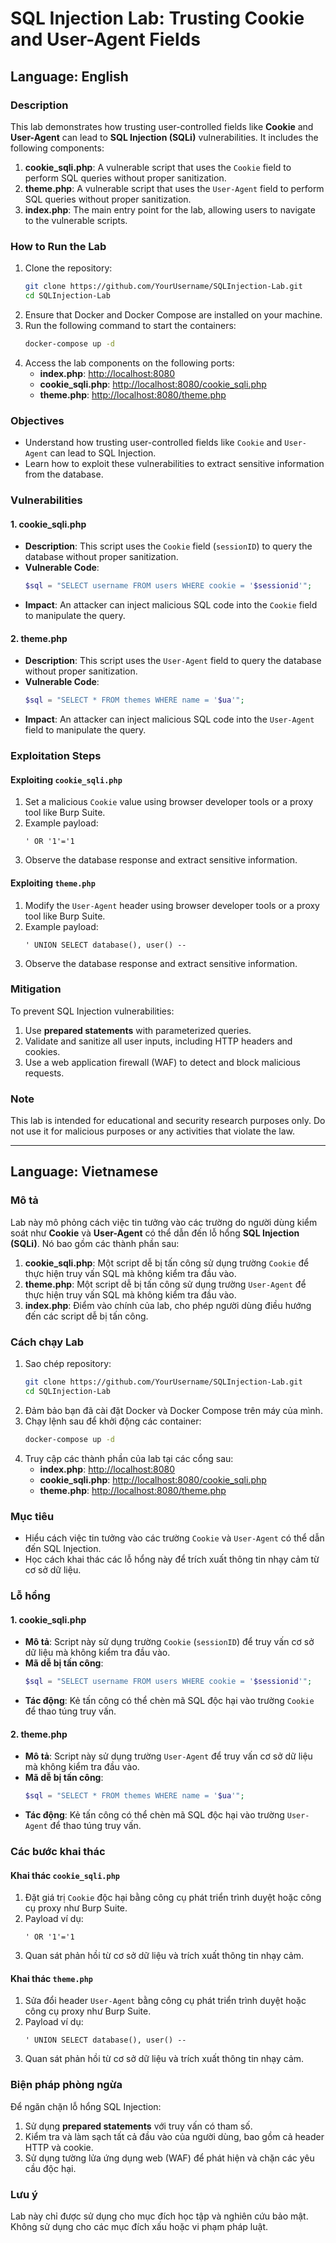 # SQL Injection Lab: Trusting Cookie and User-Agent Fields

## Language: English

### Description
This lab demonstrates how trusting user-controlled fields like **Cookie** and **User-Agent** can lead to **SQL Injection (SQLi)** vulnerabilities. It includes the following components:

1. **cookie_sqli.php**: A vulnerable script that uses the `Cookie` field to perform SQL queries without proper sanitization.
2. **theme.php**: A vulnerable script that uses the `User-Agent` field to perform SQL queries without proper sanitization.
3. **index.php**: The main entry point for the lab, allowing users to navigate to the vulnerable scripts.

### How to Run the Lab
1. Clone the repository:
   ```bash
   git clone https://github.com/YourUsername/SQLInjection-Lab.git
   cd SQLInjection-Lab
   ```
2. Ensure that Docker and Docker Compose are installed on your machine.
3. Run the following command to start the containers:
   ```bash
   docker-compose up -d
   ```
4. Access the lab components on the following ports:
   - **index.php**: [http://localhost:8080](http://localhost:8080)
   - **cookie_sqli.php**: [http://localhost:8080/cookie_sqli.php](http://localhost:8080/cookie_sqli.php)
   - **theme.php**: [http://localhost:8080/theme.php](http://localhost:8080/theme.php)

### Objectives
- Understand how trusting user-controlled fields like `Cookie` and `User-Agent` can lead to SQL Injection.
- Learn how to exploit these vulnerabilities to extract sensitive information from the database.

### Vulnerabilities
#### 1. **cookie_sqli.php**
- **Description**: This script uses the `Cookie` field (`sessionID`) to query the database without proper sanitization.
- **Vulnerable Code**:
   ```php
   $sql = "SELECT username FROM users WHERE cookie = '$sessionid'";
   ```
- **Impact**: An attacker can inject malicious SQL code into the `Cookie` field to manipulate the query.

#### 2. **theme.php**
- **Description**: This script uses the `User-Agent` field to query the database without proper sanitization.
- **Vulnerable Code**:
   ```php
   $sql = "SELECT * FROM themes WHERE name = '$ua'";
   ```
- **Impact**: An attacker can inject malicious SQL code into the `User-Agent` field to manipulate the query.

### Exploitation Steps
#### Exploiting `cookie_sqli.php`
1. Set a malicious `Cookie` value using browser developer tools or a proxy tool like Burp Suite.
2. Example payload:
   ```
   ' OR '1'='1
   ```
3. Observe the database response and extract sensitive information.

#### Exploiting `theme.php`
1. Modify the `User-Agent` header using browser developer tools or a proxy tool like Burp Suite.
2. Example payload:
   ```
   ' UNION SELECT database(), user() --
   ```
3. Observe the database response and extract sensitive information.

### Mitigation
To prevent SQL Injection vulnerabilities:
1. Use **prepared statements** with parameterized queries.
2. Validate and sanitize all user inputs, including HTTP headers and cookies.
3. Use a web application firewall (WAF) to detect and block malicious requests.

### Note
This lab is intended for educational and security research purposes only. Do not use it for malicious purposes or any activities that violate the law.

---

## Language: Vietnamese

### Mô tả
Lab này mô phỏng cách việc tin tưởng vào các trường do người dùng kiểm soát như **Cookie** và **User-Agent** có thể dẫn đến lỗ hổng **SQL Injection (SQLi)**. Nó bao gồm các thành phần sau:

1. **cookie_sqli.php**: Một script dễ bị tấn công sử dụng trường `Cookie` để thực hiện truy vấn SQL mà không kiểm tra đầu vào.
2. **theme.php**: Một script dễ bị tấn công sử dụng trường `User-Agent` để thực hiện truy vấn SQL mà không kiểm tra đầu vào.
3. **index.php**: Điểm vào chính của lab, cho phép người dùng điều hướng đến các script dễ bị tấn công.

### Cách chạy Lab
1. Sao chép repository:
   ```bash
   git clone https://github.com/YourUsername/SQLInjection-Lab.git
   cd SQLInjection-Lab
   ```
2. Đảm bảo bạn đã cài đặt Docker và Docker Compose trên máy của mình.
3. Chạy lệnh sau để khởi động các container:
   ```bash
   docker-compose up -d
   ```
4. Truy cập các thành phần của lab tại các cổng sau:
   - **index.php**: [http://localhost:8080](http://localhost:8080)
   - **cookie_sqli.php**: [http://localhost:8080/cookie_sqli.php](http://localhost:8080/cookie_sqli.php)
   - **theme.php**: [http://localhost:8080/theme.php](http://localhost:8080/theme.php)

### Mục tiêu
- Hiểu cách việc tin tưởng vào các trường `Cookie` và `User-Agent` có thể dẫn đến SQL Injection.
- Học cách khai thác các lỗ hổng này để trích xuất thông tin nhạy cảm từ cơ sở dữ liệu.

### Lỗ hổng
#### 1. **cookie_sqli.php**
- **Mô tả**: Script này sử dụng trường `Cookie` (`sessionID`) để truy vấn cơ sở dữ liệu mà không kiểm tra đầu vào.
- **Mã dễ bị tấn công**:
   ```php
   $sql = "SELECT username FROM users WHERE cookie = '$sessionid'";
   ```
- **Tác động**: Kẻ tấn công có thể chèn mã SQL độc hại vào trường `Cookie` để thao túng truy vấn.

#### 2. **theme.php**
- **Mô tả**: Script này sử dụng trường `User-Agent` để truy vấn cơ sở dữ liệu mà không kiểm tra đầu vào.
- **Mã dễ bị tấn công**:
   ```php
   $sql = "SELECT * FROM themes WHERE name = '$ua'";
   ```
- **Tác động**: Kẻ tấn công có thể chèn mã SQL độc hại vào trường `User-Agent` để thao túng truy vấn.

### Các bước khai thác
#### Khai thác `cookie_sqli.php`
1. Đặt giá trị `Cookie` độc hại bằng công cụ phát triển trình duyệt hoặc công cụ proxy như Burp Suite.
2. Payload ví dụ:
   ```
   ' OR '1'='1
   ```
3. Quan sát phản hồi từ cơ sở dữ liệu và trích xuất thông tin nhạy cảm.

#### Khai thác `theme.php`
1. Sửa đổi header `User-Agent` bằng công cụ phát triển trình duyệt hoặc công cụ proxy như Burp Suite.
2. Payload ví dụ:
   ```
   ' UNION SELECT database(), user() --
   ```
3. Quan sát phản hồi từ cơ sở dữ liệu và trích xuất thông tin nhạy cảm.

### Biện pháp phòng ngừa
Để ngăn chặn lỗ hổng SQL Injection:
1. Sử dụng **prepared statements** với truy vấn có tham số.
2. Kiểm tra và làm sạch tất cả đầu vào của người dùng, bao gồm cả header HTTP và cookie.
3. Sử dụng tường lửa ứng dụng web (WAF) để phát hiện và chặn các yêu cầu độc hại.

### Lưu ý
Lab này chỉ được sử dụng cho mục đích học tập và nghiên cứu bảo mật. Không sử dụng cho các mục đích xấu hoặc vi phạm pháp luật.